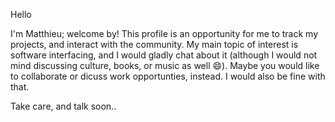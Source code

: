 Hello

I'm Matthieu; welcome by! This profile is an opportunity for me to track my projects, and interact with the community. My main topic of interest is software interfacing, and I would gladly chat about it (although I would not mind discussing culture, books, or music as well 😄). Maybe you would like to collaborate or dicuss work opportunties, instead. I would also be fine with that.

Take care, and talk soon..
